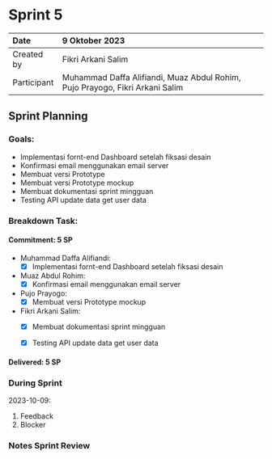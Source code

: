 # Sprint 5


|Date|9 Oktober 2023|
| :- | :- |
|Created by|Fikri Arkani Salim|
|Participant|Muhammad Daffa Alifiandi, Muaz Abdul Rohim, Pujo Prayogo, Fikri Arkani Salim|
## Sprint Planning
### Goals:
- Implementasi fornt-end Dashboard setelah fiksasi desain
- Konfirmasi email menggunakan email server
- Membuat versi Prototype 
- Membuat versi Prototype mockup  
- Membuat dokumentasi sprint mingguan
- Testing API update data get user data

### Breakdown Task:
#### Commitment: 5 SP
- Muhammad Daffa Alifiandi: 
  - [X] Implementasi fornt-end Dashboard setelah fiksasi desain
- Muaz Abdul Rohim: 
  - [X] Konfirmasi email menggunakan email server
- Pujo Prayogo: 
  - [X] Membuat versi Prototype mockup  
- Fikri Arkani Salim: 
  - [X] Membuat dokumentasi sprint mingguan
  - [X] Testing API update data get user data
  

#### Delivered:	 5 SP
### During Sprint
2023-10-09:

1. Feedback
1. Blocker
### Notes Sprint Review


